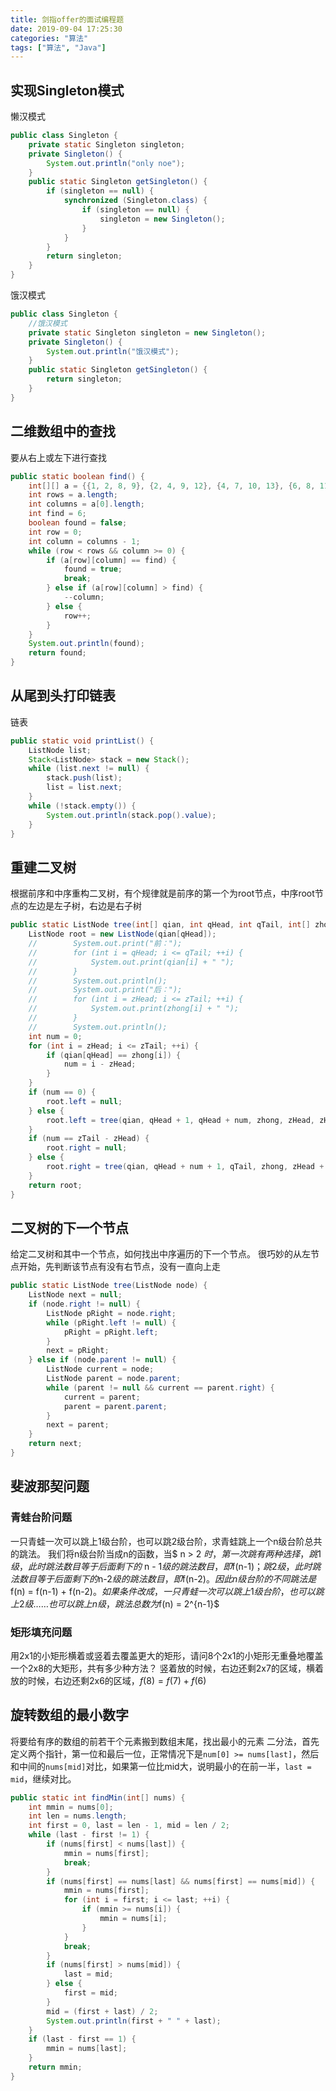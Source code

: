 ```yaml
---
title: 剑指offer的面试编程题
date: 2019-09-04 17:25:30
categories: "算法"
tags: ["算法", "Java"]
---
```


## 实现Singleton模式

懒汉模式

```java
public class Singleton {
    private static Singleton singleton;
    private Singleton() {
        System.out.println("only noe");
    }
    public static Singleton getSingleton() {
        if (singleton == null) {
            synchronized (Singleton.class) {
                if (singleton == null) {
                    singleton = new Singleton();
                }
            }
        }
        return singleton;
    }
}
```

饿汉模式

```java
public class Singleton {
    //饿汉模式
    private static Singleton singleton = new Singleton();
    private Singleton() {
        System.out.println("饿汉模式");
    }
    public static Singleton getSingleton() {
        return singleton;
    }
}
```

## 二维数组中的查找

要从右上或左下进行查找

```java
public static boolean find() {
    int[][] a = {{1, 2, 8, 9}, {2, 4, 9, 12}, {4, 7, 10, 13}, {6, 8, 11, 15}};
    int rows = a.length;
    int columns = a[0].length;
    int find = 6;
    boolean found = false;
    int row = 0;
    int column = columns - 1;
    while (row < rows && column >= 0) {
        if (a[row][column] == find) {
            found = true;
            break;
        } else if (a[row][column] > find) {
            --column;
        } else {
            row++;
        }
    }
    System.out.println(found);
    return found;
}
```

## 从尾到头打印链表

链表

```java
public static void printList() {
    ListNode list;
    Stack<ListNode> stack = new Stack();
    while (list.next != null) {
        stack.push(list);
        list = list.next;
    }
    while (!stack.empty()) {
        System.out.println(stack.pop().value);
    }
}
```

## 重建二叉树

根据前序和中序重构二叉树，有个规律就是前序的第一个为root节点，中序root节点的左边是左子树，右边是右子树

```java
public static ListNode tree(int[] qian, int qHead, int qTail, int[] zhong, int zHead, int zTail) {
    ListNode root = new ListNode(qian[qHead]);
    //        System.out.print("前：");
    //        for (int i = qHead; i <= qTail; ++i) {
    //            System.out.print(qian[i] + " ");
    //        }
    //        System.out.println();
    //        System.out.print("后：");
    //        for (int i = zHead; i <= zTail; ++i) {
    //            System.out.print(zhong[i] + " ");
    //        }
    //        System.out.println();    
    int num = 0;
    for (int i = zHead; i <= zTail; ++i) {
        if (qian[qHead] == zhong[i]) {
            num = i - zHead;
        }
    }
    if (num == 0) {
        root.left = null;
    } else {
        root.left = tree(qian, qHead + 1, qHead + num, zhong, zHead, zHead + num - 1);
    }
    if (num == zTail - zHead) {
        root.right = null;
    } else {
        root.right = tree(qian, qHead + num + 1, qTail, zhong, zHead + num + 1, zTail);
    }
    return root;
}
```

## 二叉树的下一个节点

给定二叉树和其中一个节点，如何找出中序遍历的下一个节点。
很巧妙的从左节点开始，先判断该节点有没有右节点，没有一直向上走

```java
public static ListNode tree(ListNode node) {
    ListNode next = null;
    if (node.right != null) {
        ListNode pRight = node.right;
        while (pRight.left != null) {
            pRight = pRight.left;
        }
        next = pRight;
    } else if (node.parent != null) {
        ListNode current = node;
        ListNode parent = node.parent;
        while (parent != null && current == parent.right) {
            current = parent;
            parent = parent.parent;
        }
        next = parent;
    }
    return next;
}
```

## 斐波那契问题

### 青蛙台阶问题

一只青蛙一次可以跳上1级台阶，也可以跳2级台阶，求青蛙跳上一个n级台阶总共的跳法。
我们将n级台阶当成n的函数，当$ n > 2 $时，第一次跳有两种选择，跳1级，此时跳法数目等于后面剩下的$ n - 1$级的跳法数目，即$f(n-1)$；跳2级，此时跳法数目等于后面剩下的$n-2$级的跳法数目，即$f(n-2)$。因此n级台阶的不同跳法是$f(n) = f(n-1) + f(n-2)$。
如果条件改成，一只青蛙一次可以跳上1级台阶，也可以跳上2级……也可以跳上n级，跳法总数为$f(n) = 2^{n-1}$

### 矩形填充问题

用2x1的小矩形横着或竖着去覆盖更大的矩形，请问8个2x1的小矩形无重叠地覆盖一个2x8的大矩形，共有多少种方法？
竖着放的时候，右边还剩2x7的区域，横着放的时候，右边还剩2x6的区域，$f(8) = f(7) + f(6)$

## 旋转数组的最小数字

将要给有序的数组的前若干个元素搬到数组末尾，找出最小的元素
二分法，首先定义两个指针，第一位和最后一位，正常情况下是`num[0] >= nums[last]`，然后和中间的`nums[mid]`对比，如果第一位比mid大，说明最小的在前一半，`last = mid`，继续对比。

```java
public static int findMin(int[] nums) {
    int mmin = nums[0];
    int len = nums.length;
    int first = 0, last = len - 1, mid = len / 2;
    while (last - first != 1) {
        if (nums[first] < nums[last]) {
            mmin = nums[first];
            break;
        }
        if (nums[first] == nums[last] && nums[first] == nums[mid]) {
            mmin = nums[first];
            for (int i = first; i <= last; ++i) {
                if (mmin >= nums[i]) {
                    mmin = nums[i];
                }
            }
            break;
        }
        if (nums[first] > nums[mid]) {
            last = mid;
        } else {
            first = mid;
        }
        mid = (first + last) / 2;
        System.out.println(first + " " + last);
    }
    if (last - first == 1) {
        mmin = nums[last];
    }
    return mmin;
}
```
